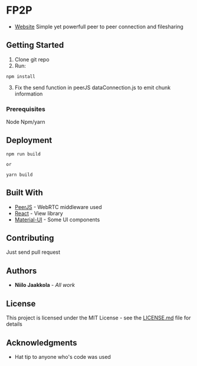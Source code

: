﻿# FP2P
 
* [Website](https://www.fp2p.tk/)
Simple yet powerfull peer to peer connection and filesharing

## Getting Started

1. Clone git repo
2. Run:

```
npm install
```
3. Fix the send function in peerJS dataConnection.js to emit chunk information

### Prerequisites

Node
Npm/yarn

## Deployment

```
npm run build

or

yarn build
```

## Built With

* [PeerJS](http://peerjs.com/) - WebRTC middleware used
* [React](https://reactjs.org/) - View library
* [Material-UI](http://www.material-ui.com/) - Some UI components

## Contributing
Just send pull request

## Authors

* **Niilo Jaakkola** - *All work*

## License

This project is licensed under the MIT License - see the [LICENSE.md](LICENSE.md) file for details

## Acknowledgments

* Hat tip to anyone who's code was used
